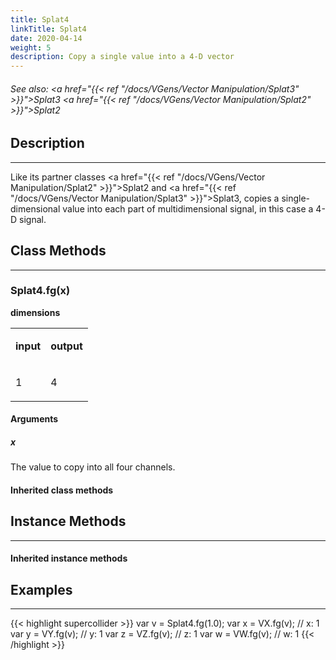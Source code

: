 ```yaml
---
title: Splat4
linkTitle: Splat4
date: 2020-04-14
weight: 5
description: Copy a single value into a 4-D vector
---
```

<!-- generated file, please edit the original .schelp file(in the Scintillator repository) and then run schelpToMarkDown.scdscript to regenerate. -->
###### See also: <a href="{{< ref "/docs/VGens/Vector Manipulation/Splat3" >}}">Splat3</a> <a href="{{< ref "/docs/VGens/Vector Manipulation/Splat2" >}}">Splat2</a> 



## Description
---



Like its partner classes <a href="{{< ref "/docs/VGens/Vector Manipulation/Splat2" >}}">Splat2</a> and <a href="{{< ref "/docs/VGens/Vector Manipulation/Splat3" >}}">Splat3</a>, copies a single-dimensional value into each part of multidimensional signal, in this case a 4-D signal.



## Class Methods
---



### Splat4.fg(x)



<strong>dimensions</strong>


<table>
<tr><td>

<strong>input</strong>

</td><td>

<strong>output</strong>

</td></tr>
<tr><td>

1

</td><td>

4

</td></tr>

</table>


#### Arguments

##### x



The value to copy into all four channels.





#### Inherited class methods



## Instance Methods
---



#### Inherited instance methods



## Examples
---



{{< highlight supercollider >}}
var v = Splat4.fg(1.0);
var x = VX.fg(v); // x: 1
var y = VY.fg(v); // y: 1
var z = VZ.fg(v); // z: 1
var w = VW.fg(v); // w: 1
{{< /highlight >}}





